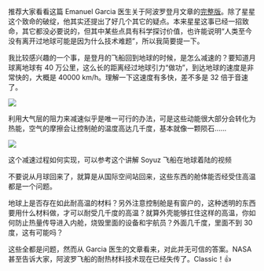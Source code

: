 <span>推荐大家看看这篇 Emanuel Garcia 医生关于阿波罗登月文章的</span>[完整版](https://nexusnewsfeed.com/article/geopolitics/how-high-the-moon-or-the-greatest-deception-of-them-all)<span>。除了星星这个致命的破绽，他其实还提出了好几个其它的疑点。本来星星这事已经一招致命，其它都没必要说的，但其中某些点具有科学探讨价值，也许能说明“人类至今没有离开过地球可能是因为什么技术难题”，所以我简要提一下。</span>

我比较感兴趣的一个事，是登月的飞船回到地球的时候，是怎么减速的？要知道月球离地球有 40 万公里，这么长的距离经过地球引力“做功”，到达地球的速度是非常快的，大概是 40000 km/h。理解一下这速度有多快，差不多是 32 倍于音速了。


![](https://substackcdn.com/image/fetch/w_1456,c_limit,f_auto,q_auto:good,fl_progressive:steep/https%3A%2F%2Fbucketeer-e05bbc84-baa3-437e-9518-adb32be77984.s3.amazonaws.com%2Fpublic%2Fimages%2F25b09ac2-13a8-489e-a75c-df326abb0540_2388x1582.jpeg)


利用大气层的阻力来减速似乎是唯一可行的办法，可是这些动能很大部分会转化为热能，空气的摩擦会让控制舱的温度高达几千度，基本就像一颗陨石……


![](https://substackcdn.com/image/fetch/w_1456,c_limit,f_auto,q_auto:good,fl_progressive:steep/https%3A%2F%2Fbucketeer-e05bbc84-baa3-437e-9518-adb32be77984.s3.amazonaws.com%2Fpublic%2Fimages%2F7c1d5799-5601-472e-94ee-08932073e728_1642x1047.jpeg)


这个减速过程如何实现，可以参考这个讲解 Soyuz 飞船在地球着陆的视频

<div id="youtube2--l7MM9yoxII" class="youtube-wrap" data-attrs="{&quot;videoId&quot;:&quot;-l7MM9yoxII&quot;,&quot;startTime&quot;:null,&quot;endTime&quot;:null}">



不要说从月球回来了，就算是从国际空间站回来，这些东西的舱体能否经受住高温都是一个问题。

地球上是否存在如此耐高温的材料？另外注意控制舱是有窗户的，这种透明的东西要用什么材料做，才可以耐受几千度的高温？就算外壳能够扛住这样的高温，你如何防止热量传导进入内舱，烧毁里面的设备和宇航员？外面几千度，里面不到 30 度，这有可能吗？

这些全都是问题，然而从 Garcia 医生的文章看来，对此并无可信的答案。NASA 甚至告诉大家，阿波罗飞船的耐热材料技术现在已经失传了。Classic！👍
